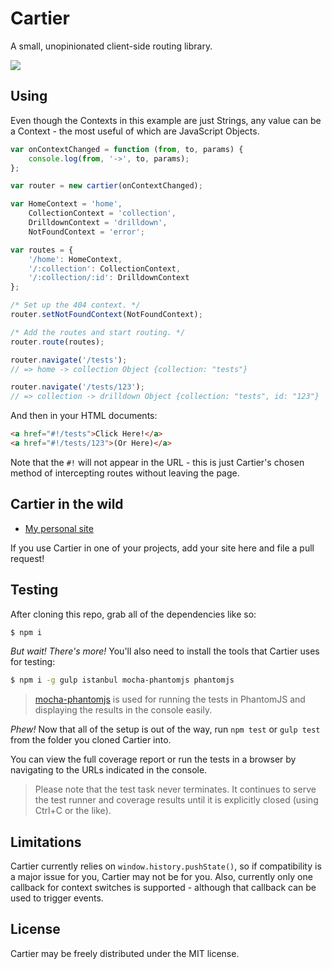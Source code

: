 Cartier
=======
A small, unopinionated client-side routing library.

[![](http://img.shields.io/npm/v/cartier.svg?style=flat-square)](https://npmjs.org/package/cartier)

Using
-----
Even though the Contexts in this example are just Strings, any value can be a Context - the most useful of which are JavaScript Objects.
```js
var onContextChanged = function (from, to, params) {
    console.log(from, '->', to, params);
};

var router = new cartier(onContextChanged);

var HomeContext = 'home',
    CollectionContext = 'collection',
    DrilldownContext = 'drilldown',
    NotFoundContext = 'error';

var routes = {
    '/home': HomeContext,
    '/:collection': CollectionContext,
    '/:collection/:id': DrilldownContext
};

/* Set up the 404 context. */
router.setNotFoundContext(NotFoundContext);

/* Add the routes and start routing. */
router.route(routes);

router.navigate('/tests');
// => home -> collection Object {collection: "tests"}

router.navigate('/tests/123');
// => collection -> drilldown Object {collection: "tests", id: "123"}
```

And then in your HTML documents:
```html
<a href="#!/tests">Click Here!</a>
<a href="#!/tests/123">(Or Here)</a>
```

Note that the `#!` will not appear in the URL - this is just Cartier's chosen method of intercepting routes without leaving the page.

Cartier in the wild
-------------------
- [My personal site](http://bitjutsu.ca)

If you use Cartier in one of your projects, add your site here and file a pull request!

Testing
-------
After cloning this repo, grab all of the dependencies like so:
```sh
$ npm i
```

*But wait! There's more!*
You'll also need to install the tools that Cartier uses for testing:
```sh
$ npm i -g gulp istanbul mocha-phantomjs phantomjs
```
> [mocha-phantomjs](https://github.com/metaskills/mocha-phantomjs) is used for running the tests in PhantomJS and displaying the results in the console easily.

*Phew!*
Now that all of the setup is out of the way, run `npm test` or `gulp test` from the folder you cloned Cartier into.

You can view the full coverage report or run the tests in a browser by navigating to the URLs indicated in the console.

> Please note that the test task never terminates. It continues to serve the test runner and coverage results until it is explicitly closed (using Ctrl+C or the like).

Limitations
-----------
Cartier currently relies on `window.history.pushState()`, so if compatibility is a major issue for you, Cartier may not be for you.
Also, currently only one callback for context switches is supported - although that callback can be used to trigger events.

License
-------
Cartier may be freely distributed under the MIT license.
